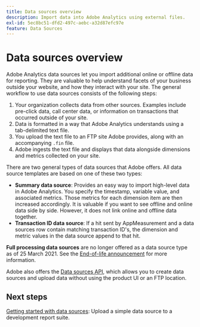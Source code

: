 ```yaml
---
title: Data sources overview
description: Import data into Adobe Analytics using external files.
exl-id: 5ec8bc51-dfd2-497c-aebc-a32d87efc97e
feature: Data Sources
---
```

# Data sources overview

Adobe Analytics data sources let you import additional online or offline data for reporting. They are valuable to help understand facets of your business outside your website, and how they interact with your site. The general workflow to use data sources consists of the following steps:

1. Your organization collects data from other sources. Examples include pre-click data, call center data, or information on transactions that occurred outside of your site.
1. Data is formatted in a way that Adobe Analytics understands using a tab-delimited text file.
1. You upload the text file to an FTP site Adobe provides, along with an accompanying `.fin` file.
1. Adobe ingests the text file and displays that data alongside dimensions and metrics collected on your site.

There are two general types of data sources that Adobe offers. All data source templates are based on one of these two types:

* **Summary data source**: Provides an easy way to import high-level data in Adobe Analytics. You specify the timestamp, variable value, and associated metrics. Those metrics for each dimension item are then increased accordingly. It is valuable if you want to see offline and online data side by side. However, it does not link online and offline data together.
* **Transaction ID data source**: If a hit sent by AppMeasurement and a data sources row contain matching transaction ID's, the dimension and metric values in the data source append to that hit.

**Full processing data sources** are no longer offered as a data source type as of 25 March 2021. See the [End-of-life announcement](full-processing-eol.md) for more information.

Adobe also offers the [Data sources API](https://developer.adobe.com/analytics-apis/docs/1.4/guides/data-sources/), which allows you to create data sources and upload data without using the product UI or an FTP location.

## Next steps

[Getting started with data sources](getting-started.md): Upload a simple data source to a development report suite.
